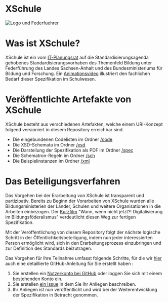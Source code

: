 # XSchule

![Logo und Federfuehrer](https://www.xschule.digital/web/sites/default/files/rsz_2021_02_18_logo_xschule.png)


# Was ist XSchule?

XSchule ist ein vom [IT-Planungsrat](https://www.it-planungsrat.de/beschluss/beschluss-2021-42) auf die Standardisierungsagenda gehobenes Standardisierungsvorhaben des Themenfeld Bildung unter Federführung des Landes Sachsen-Anhalt und des Bundesministeriums für Bildung und Forschung. Ein [Animationsvideo](https://youtu.be/_G0x8sDEKas) illustriert den fachlichen Bedarf dieser Spezifikation im Schulwesen.

# Veröffentlichte Artefakte von XSchule

XSchule besteht aus verschiedenen Artefakten, welche einem URI-Konzept folgend versioniert in diesem Repository erreichbar sind. 

* Die eingebundenen Codelisten im Ordner [/code](https://github.com/OZG-TFBildung/XSchule/tree/main/code)
* Die XSD-Schemata im Ordner [/xsd](https://github.com/OZG-TFBildung/XSchule/tree/main/xsd)
* Die Darstellung der Spezifikation als PDF im Ordner [/spec](https://github.com/OZG-TFBildung/XSchule/tree/main/spec)
* Die Schematron-Regeln im Ordner [/sch](https://github.com/OZG-TFBildung/XSchule/tree/main/sch)
* Die Beispielinstanzen im Ordner [/xml](https://github.com/OZG-TFBildung/XSchule/tree/main/xml)

# Das Beteiligungsverfahren

Das Vorgehen bei der Erarbeitung von XSchule ist transparent und partizipativ. Bereits zu Beginn der Vorarbeiten von XSchule wurden alle Bildungsministerien der Länder, Schulen und weitere Organisationen in die Arbeiten einbezogen. Der [Kurzfilm](https://youtu.be/mzUE9pdrNmc) "Wann, wenn nicht jetzt?! Digitalisierung im Bildungsföderalismus" verdeutlicht diesen Weg zur fertigen Spezifikation.

Mit der Veröffentlichung von diesem Repository folgt der nächste logische Schritt in der Öffentlichkeitsbeteiligung, indem nun jeder interessierten Person ermöglicht wird, sich in den Erarbeitungsprozess einzubringen und  zur Definition des Standards beizutragen. 

Das Vorgehen für Ihre Teilnahme umfasst folgende Schritte, für die wir [hier](https://xschule.digital/web/node/66) auch eine detaillierte GitHub-Anleitung für Sie erstellt haben :

1. Sie erstellen ein [Nutzerkonto bei GitHub](https://github.com/join?ref_cta=Sign+up) oder loggen Sie sich mit einem bestehenden Konto ein.
2. Sie erstellen [ein Issue](https://github.com/OZG-TFBildung/XSchule/issues/new/choose) in dem Sie Ihr Anliegen beschreiben.
3. Ihr Anliegen ist nun veröffentlicht und wird bei der Weiterentwicklung der Spezifikation in Betracht genommen.
